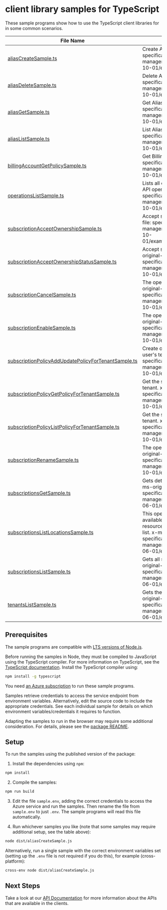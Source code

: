 # client library samples for TypeScript

These sample programs show how to use the TypeScript client libraries for in some common scenarios.

| **File Name**                                                                                           | **Description**                                                                                                                                                                                                                                                                              |
| ------------------------------------------------------------------------------------------------------- | -------------------------------------------------------------------------------------------------------------------------------------------------------------------------------------------------------------------------------------------------------------------------------------------- |
| [aliasCreateSample.ts][aliascreatesample]                                                               | Create Alias Subscription. x-ms-original-file: specification/subscription/resource-manager/Microsoft.Subscription/stable/2021-10-01/examples/createAlias.json                                                                                                                                |
| [aliasDeleteSample.ts][aliasdeletesample]                                                               | Delete Alias. x-ms-original-file: specification/subscription/resource-manager/Microsoft.Subscription/stable/2021-10-01/examples/deleteAlias.json                                                                                                                                             |
| [aliasGetSample.ts][aliasgetsample]                                                                     | Get Alias Subscription. x-ms-original-file: specification/subscription/resource-manager/Microsoft.Subscription/stable/2021-10-01/examples/getAlias.json                                                                                                                                      |
| [aliasListSample.ts][aliaslistsample]                                                                   | List Alias Subscription. x-ms-original-file: specification/subscription/resource-manager/Microsoft.Subscription/stable/2021-10-01/examples/listAlias.json                                                                                                                                    |
| [billingAccountGetPolicySample.ts][billingaccountgetpolicysample]                                       | Get Billing Account Policy. x-ms-original-file: specification/subscription/resource-manager/Microsoft.Subscription/stable/2021-10-01/examples/getBillingAccountPolicy.json                                                                                                                   |
| [operationsListSample.ts][operationslistsample]                                                         | Lists all of the available Microsoft.Subscription API operations. x-ms-original-file: specification/subscription/resource-manager/Microsoft.Subscription/stable/2021-10-01/examples/getOperations.json                                                                                       |
| [subscriptionAcceptOwnershipSample.ts][subscriptionacceptownershipsample]                               | Accept subscription ownership. x-ms-original-file: specification/subscription/resource-manager/Microsoft.Subscription/stable/2021-10-01/examples/acceptSubscriptionOwnership.json                                                                                                            |
| [subscriptionAcceptOwnershipStatusSample.ts][subscriptionacceptownershipstatussample]                   | Accept subscription ownership status. x-ms-original-file: specification/subscription/resource-manager/Microsoft.Subscription/stable/2021-10-01/examples/acceptOwnershipStatus.json                                                                                                           |
| [subscriptionCancelSample.ts][subscriptioncancelsample]                                                 | The operation to cancel a subscription x-ms-original-file: specification/subscription/resource-manager/Microsoft.Subscription/stable/2021-10-01/examples/cancelSubscription.json                                                                                                             |
| [subscriptionEnableSample.ts][subscriptionenablesample]                                                 | The operation to enable a subscription x-ms-original-file: specification/subscription/resource-manager/Microsoft.Subscription/stable/2021-10-01/examples/enableSubscription.json                                                                                                             |
| [subscriptionPolicyAddUpdatePolicyForTenantSample.ts][subscriptionpolicyaddupdatepolicyfortenantsample] | Create or Update Subscription tenant policy for user's tenant. x-ms-original-file: specification/subscription/resource-manager/Microsoft.Subscription/stable/2021-10-01/examples/changeTenantPolicy.json                                                                                     |
| [subscriptionPolicyGetPolicyForTenantSample.ts][subscriptionpolicygetpolicyfortenantsample]             | Get the subscription tenant policy for the user's tenant. x-ms-original-file: specification/subscription/resource-manager/Microsoft.Subscription/stable/2021-10-01/examples/getTenantPolicy.json                                                                                             |
| [subscriptionPolicyListPolicyForTenantSample.ts][subscriptionpolicylistpolicyfortenantsample]           | Get the subscription tenant policy for the user's tenant. x-ms-original-file: specification/subscription/resource-manager/Microsoft.Subscription/stable/2021-10-01/examples/getTenantPolicyList.json                                                                                         |
| [subscriptionRenameSample.ts][subscriptionrenamesample]                                                 | The operation to rename a subscription x-ms-original-file: specification/subscription/resource-manager/Microsoft.Subscription/stable/2021-10-01/examples/renameSubscription.json                                                                                                             |
| [subscriptionsGetSample.ts][subscriptionsgetsample]                                                     | Gets details about a specified subscription. x-ms-original-file: specification/subscription/resource-manager/Microsoft.Subscription/stable/2016-06-01/examples/getSubscription.json                                                                                                          |
| [subscriptionsListLocationsSample.ts][subscriptionslistlocationssample]                                 | This operation provides all the locations that are available for resource providers; however, each resource provider may support a subset of this list. x-ms-original-file: specification/subscription/resource-manager/Microsoft.Subscription/stable/2016-06-01/examples/listLocations.json |
| [subscriptionsListSample.ts][subscriptionslistsample]                                                   | Gets all subscriptions for a tenant. x-ms-original-file: specification/subscription/resource-manager/Microsoft.Subscription/stable/2016-06-01/examples/listSubscriptions.json                                                                                                                |
| [tenantsListSample.ts][tenantslistsample]                                                               | Gets the tenants for your account. x-ms-original-file: specification/subscription/resource-manager/Microsoft.Subscription/stable/2016-06-01/examples/listTenants.json                                                                                                                        |

## Prerequisites

The sample programs are compatible with [LTS versions of Node.js](https://github.com/nodejs/release#release-schedule).

Before running the samples in Node, they must be compiled to JavaScript using the TypeScript compiler. For more information on TypeScript, see the [TypeScript documentation][typescript]. Install the TypeScript compiler using:

```bash
npm install -g typescript
```

You need [an Azure subscription][freesub] to run these sample programs.

Samples retrieve credentials to access the service endpoint from environment variables. Alternatively, edit the source code to include the appropriate credentials. See each individual sample for details on which environment variables/credentials it requires to function.

Adapting the samples to run in the browser may require some additional consideration. For details, please see the [package README][package].

## Setup

To run the samples using the published version of the package:

1. Install the dependencies using `npm`:

```bash
npm install
```

2. Compile the samples:

```bash
npm run build
```

3. Edit the file `sample.env`, adding the correct credentials to access the Azure service and run the samples. Then rename the file from `sample.env` to just `.env`. The sample programs will read this file automatically.

4. Run whichever samples you like (note that some samples may require additional setup, see the table above):

```bash
node dist/aliasCreateSample.js
```

Alternatively, run a single sample with the correct environment variables set (setting up the `.env` file is not required if you do this), for example (cross-platform):

```bash
cross-env node dist/aliasCreateSample.js
```

## Next Steps

Take a look at our [API Documentation][apiref] for more information about the APIs that are available in the clients.

[aliascreatesample]: https://github.com/Azure/azure-sdk-for-js/blob/main/sdk/subscription/arm-subscriptions/samples/v5/typescript/src/aliasCreateSample.ts
[aliasdeletesample]: https://github.com/Azure/azure-sdk-for-js/blob/main/sdk/subscription/arm-subscriptions/samples/v5/typescript/src/aliasDeleteSample.ts
[aliasgetsample]: https://github.com/Azure/azure-sdk-for-js/blob/main/sdk/subscription/arm-subscriptions/samples/v5/typescript/src/aliasGetSample.ts
[aliaslistsample]: https://github.com/Azure/azure-sdk-for-js/blob/main/sdk/subscription/arm-subscriptions/samples/v5/typescript/src/aliasListSample.ts
[billingaccountgetpolicysample]: https://github.com/Azure/azure-sdk-for-js/blob/main/sdk/subscription/arm-subscriptions/samples/v5/typescript/src/billingAccountGetPolicySample.ts
[operationslistsample]: https://github.com/Azure/azure-sdk-for-js/blob/main/sdk/subscription/arm-subscriptions/samples/v5/typescript/src/operationsListSample.ts
[subscriptionacceptownershipsample]: https://github.com/Azure/azure-sdk-for-js/blob/main/sdk/subscription/arm-subscriptions/samples/v5/typescript/src/subscriptionAcceptOwnershipSample.ts
[subscriptionacceptownershipstatussample]: https://github.com/Azure/azure-sdk-for-js/blob/main/sdk/subscription/arm-subscriptions/samples/v5/typescript/src/subscriptionAcceptOwnershipStatusSample.ts
[subscriptioncancelsample]: https://github.com/Azure/azure-sdk-for-js/blob/main/sdk/subscription/arm-subscriptions/samples/v5/typescript/src/subscriptionCancelSample.ts
[subscriptionenablesample]: https://github.com/Azure/azure-sdk-for-js/blob/main/sdk/subscription/arm-subscriptions/samples/v5/typescript/src/subscriptionEnableSample.ts
[subscriptionpolicyaddupdatepolicyfortenantsample]: https://github.com/Azure/azure-sdk-for-js/blob/main/sdk/subscription/arm-subscriptions/samples/v5/typescript/src/subscriptionPolicyAddUpdatePolicyForTenantSample.ts
[subscriptionpolicygetpolicyfortenantsample]: https://github.com/Azure/azure-sdk-for-js/blob/main/sdk/subscription/arm-subscriptions/samples/v5/typescript/src/subscriptionPolicyGetPolicyForTenantSample.ts
[subscriptionpolicylistpolicyfortenantsample]: https://github.com/Azure/azure-sdk-for-js/blob/main/sdk/subscription/arm-subscriptions/samples/v5/typescript/src/subscriptionPolicyListPolicyForTenantSample.ts
[subscriptionrenamesample]: https://github.com/Azure/azure-sdk-for-js/blob/main/sdk/subscription/arm-subscriptions/samples/v5/typescript/src/subscriptionRenameSample.ts
[subscriptionsgetsample]: https://github.com/Azure/azure-sdk-for-js/blob/main/sdk/subscription/arm-subscriptions/samples/v5/typescript/src/subscriptionsGetSample.ts
[subscriptionslistlocationssample]: https://github.com/Azure/azure-sdk-for-js/blob/main/sdk/subscription/arm-subscriptions/samples/v5/typescript/src/subscriptionsListLocationsSample.ts
[subscriptionslistsample]: https://github.com/Azure/azure-sdk-for-js/blob/main/sdk/subscription/arm-subscriptions/samples/v5/typescript/src/subscriptionsListSample.ts
[tenantslistsample]: https://github.com/Azure/azure-sdk-for-js/blob/main/sdk/subscription/arm-subscriptions/samples/v5/typescript/src/tenantsListSample.ts
[apiref]: https://learn.microsoft.com/javascript/api/@azure/arm-subscriptions?view=azure-node-preview
[freesub]: https://azure.microsoft.com/free/
[package]: https://github.com/Azure/azure-sdk-for-js/tree/main/sdk/subscription/arm-subscriptions/README.md
[typescript]: https://www.typescriptlang.org/docs/home.html
